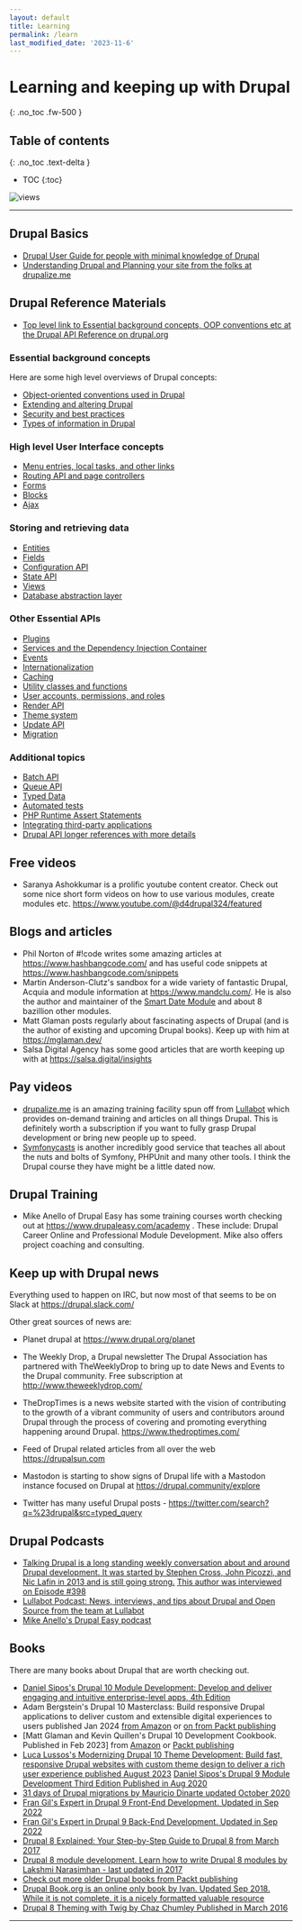 ```yaml
---
layout: default
title: Learning
permalink: /learn
last_modified_date: '2023-11-6'
---
```


# Learning and keeping up with Drupal
{: .no_toc .fw-500 }

## Table of contents
{: .no_toc .text-delta }

- TOC
{:toc}

![views](https://api.visitor.plantree.me/visitor-badge/pv?label=views&color=informational&namespace=d9book&key=learn.md)

---

## Drupal Basics
- [Drupal User Guide for people with minimal knowledge of Drupal](https://www.drupal.org/docs/user_guide/en/index.html)
- [Understanding Drupal and Planning your site from the folks at drupalize.me](https://drupalize.me/guide/acquia-certified-drupal-site-builder-exam)

## Drupal Reference Materials
- [Top level link to Essential background concepts, OOP conventions etc at the Drupal API Reference on drupal.org](https://api.drupal.org/api/drupal/10)



### Essential background concepts
Here are some high level overviews of Drupal concepts:
- [Object-oriented conventions used in Drupal](https://api.drupal.org/api/drupal/core%21core.api.php/group/oo_conventions/10)
- [Extending and altering Drupal](https://api.drupal.org/api/drupal/core%21core.api.php/group/extending/10)
- [Security and best practices](https://api.drupal.org/api/drupal/core%21core.api.php/group/best_practices/10)
- [Types of information in Drupal](https://api.drupal.org/api/drupal/core%21core.api.php/group/info_types/10)

### High level User Interface concepts
- [Menu entries, local tasks, and other links](https://api.drupal.org/api/drupal/core%21lib%21Drupal%21Core%21Menu%21menu.api.php/group/menu/10)
- [Routing API and page controllers](https://api.drupal.org/api/drupal/core%21lib%21Drupal%21Core%21Routing%21routing.api.php/group/routing/10)
- [Forms](https://api.drupal.org/api/drupal/core%21core.api.php/group/form_api/10)
- [Blocks](https://api.drupal.org/api/drupal/core%21modules%21block%21block.api.php/group/block_api/10)
- [Ajax](https://api.drupal.org/api/drupal/core%21core.api.php/group/ajax/10)

### Storing and retrieving data
- [Entities](https://api.drupal.org/api/drupal/core%21lib%21Drupal%21Core%21Entity%21entity.api.php/group/entity_api/10)
- [Fields](https://api.drupal.org/api/drupal/core%21modules%21field%21field.module/group/field/10)
- [Configuration API](https://api.drupal.org/api/drupal/core%21core.api.php/group/config_api/10)
- [State API](https://api.drupal.org/api/drupal/core%21core.api.php/group/state_api/10)
- [Views](https://api.drupal.org/api/drupal/core%21modules%21views%21views.api.php/group/views_overview/10)
- [Database abstraction layer](https://api.drupal.org/api/drupal/core%21lib%21Drupal%21Core%21Database%21database.api.php/group/database/10)

### Other Essential APIs
- [Plugins](https://api.drupal.org/api/drupal/core%21core.api.php/group/plugin_api/10)
- [Services and the Dependency Injection Container](https://api.drupal.org/api/drupal/core%21core.api.php/group/container/10)
- [Events](https://api.drupal.org/api/drupal/core%21core.api.php/group/events/10)
- [Internationalization](https://api.drupal.org/api/drupal/core%21lib%21Drupal%21Core%21Language%21language.api.php/group/i18n/10)
- [Caching](https://api.drupal.org/api/drupal/core%21core.api.php/group/cache/10)
- [Utility classes and functions](https://api.drupal.org/api/drupal/core%21core.api.php/group/utility/10)
- [User accounts, permissions, and roles](https://api.drupal.org/api/drupal/core%21core.api.php/group/user_api/10)
- [Render API](https://api.drupal.org/api/drupal/core%21lib%21Drupal%21Core%21Render%21theme.api.php/group/theme_render/10)
- [Theme system](https://api.drupal.org/api/drupal/core%21lib%21Drupal%21Core%21Render%21theme.api.php/group/themeable/10)
- [Update API](https://api.drupal.org/api/drupal/core%21lib%21Drupal%21Core%21Extension%21module.api.php/group/update_api/10)
- [Migration](https://api.drupal.org/api/drupal/core%21modules%21migrate%21migrate.api.php/group/migration/10)

### Additional topics
- [Batch API](https://api.drupal.org/api/drupal/core%21includes%21form.inc/group/batch/10)
- [Queue API](https://api.drupal.org/api/drupal/core%21core.api.php/group/queue/10)
- [Typed Data](https://api.drupal.org/api/drupal/core%21core.api.php/group/typed_data/10)
- [Automated tests](https://api.drupal.org/api/drupal/core%21core.api.php/group/testing/10)
- [PHP Runtime Assert Statements](https://api.drupal.org/api/drupal/core%21core.api.php/group/php_assert/10)
- [Integrating third-party applications](https://api.drupal.org/api/drupal/core%21core.api.php/group/third_party/10)
- [Drupal API longer references with more details](https://www.drupal.org/docs/drupal-apis)


## Free videos

* Saranya Ashokkumar is a prolific youtube content creator.  Check out some nice short form videos on how to use various modules, create modules etc. <https://www.youtube.com/@d4drupal324/featured>


## Blogs and articles

* Phil Norton of #!code writes some amazing articles at <https://www.hashbangcode.com/> and has useful code snippets at <https://www.hashbangcode.com/snippets>
* Martin Anderson-Clutz's sandbox for a wide variety of fantastic Drupal, Acquia and module information at <https://www.mandclu.com/>. He is also the author and maintainer of the <a href="https://www.drupal.org/project/smart_date">Smart Date Module</a> and about 8 bazillion other modules.
* Matt Glaman posts regularly about fascinating aspects of Drupal (and is the author of existing and upcoming Drupal books).  Keep up with him at <https://mglaman.dev/>
* Salsa Digital Agency has some good articles that are worth keeping up with at <https://salsa.digital/insights>

## Pay videos

* [drupalize.me](https://drupalize.me/) is an amazing training facility spun off from [Lullabot](https://www.lullabot.com/) which provides on-demand training and articles on all things Drupal.  This is definitely worth a subscription if you want to fully grasp Drupal development or bring new people up to speed.
* [Symfonycasts](https://symfonycasts.com/) is another incredibly good service that teaches all about the nuts and bolts of Symfony, PHPUnit and many other tools.  I think the Drupal course they have might be a little dated now.


## Drupal Training
* Mike Anello of Drupal Easy has some training courses worth checking out at <https://www.drupaleasy.com/academy> . These include: Drupal Career Online and Professional Module Development.  Mike also offers project coaching and consulting.


## Keep up with Drupal news

Everything used to happen on IRC, but now most of that seems to be on Slack at <https://drupal.slack.com/>

Other great sources of news are:

* Planet drupal at <https://www.drupal.org/planet>

* The Weekly Drop, a Drupal newsletter The Drupal Association has partnered with TheWeeklyDrop to bring up to date News and Events to the Drupal community. Free subscription at <http://www.theweeklydrop.com/>

* TheDropTimes is a news website started with the vision of contributing to the growth of a vibrant community of users and contributors around Drupal through the process of covering and promoting everything happening around Drupal. <https://www.thedroptimes.com/>

* Feed of Drupal related articles from all over the web <https://drupalsun.com>

* Mastodon is starting to show signs of Drupal life with a Mastodon instance focused on Drupal at <https://drupal.community/explore>

* Twitter has many useful Drupal posts - <https://twitter.com/search?q=%23drupal&src=typed_query>

## Drupal Podcasts

- [Talking Drupal is a long standing weekly conversation about and around Drupal development. It was started by Stephen Cross, John Picozzi, and Nic Lafin in 2013 and is still going strong.](https://www.talkingdrupal.com) [This author was interviewed on Episode #398](https://www.talkingdrupal.com/398)
- [Lullabot Podcast: News, interviews, and tips about Drupal and Open Source from the team at Lullabot](https://www.lullabot.com/podcasts/lullabot-podcast)
- [Mike Anello's Drupal Easy podcast](https://www.drupaleasy.com/podcast)


## Books
There are many books about Drupal that are worth checking out.
- [Daniel Sipos's Drupal 10 Module Development: Develop and deliver engaging and intuitive enterprise-level apps, 4th Edition](https://www.packtpub.com/product/drupal-10-module-development-fourth-edition/9781837631803)
- Adam Bergstein's Drupal 10 Masterclass: Build responsive Drupal applications to deliver custom and extensible digital experiences to users published Jan 2024 [from Amazon](https://amzn.to/3QOEqiN) or [on from Packt publishing](https://www.packtpub.com/product/drupal-10-masterclass/9781837633104)
- [Matt Glaman and Kevin Quillen's Drupal 10 Development Cookbook. Published in Feb 2023] from [Amazon](https://amzn.to/3SuU18j) or [Packt publishing](https://www.packtpub.com/product/drupal-10-development-cookbook-third-edition/9781803234960)
- [Luca Lussos's Modernizing Drupal 10 Theme Development: Build fast, responsive Drupal websites with custom theme design to deliver a rich user experience published August 2023](https://www.packtpub.com/product/modernizing-drupal-10-theme-development/9781803238098)
[Daniel Sipos's Drupal 9 Module Development Third Edition Published in Aug 2020](https://www.packtpub.com/product/drupal-9-module-development-third-edition/9781800204621)
- [31 days of Drupal migrations by Mauricio Dinarte updated October 2020](https://leanpub.com/31-days-of-drupal-migrations)
- [Fran Gil's Expert in Drupal 9 Front-End Development. Updated in Sep 2022](https://www.forcontu.com/en/books/expert-in-drupal-9-front-end-development)
- [Fran Gil's Expert in Drupal 9 Back-End Development. Updated in Sep 2022](https://www.forcontu.com/en/books/expert-in-drupal-9-back-end-development)
- [Drupal 8 Explained: Your Step-by-Step Guide to Drupal 8 from March 2017](https://www.amazon.com/Drupal-Explained-Step-Step-Guide/dp/152099026X/ref=as_li_ss_tl)
- [Drupal 8 module development. Learn how to write Drupal 8 modules by Lakshmi Narasimhan - last updated in 2017 ](https://leanpub.com/drupal8book)
- [Check out more older Drupal books from Packt publishing](https://subscription.packtpub.com/search?query=Drupal)
- [Drupal Book.org is an online only book by Ivan.  Updated Sep 2018. While it is not complete, it is a nicely formatted valuable resource](https://drupalbook.org/)
- [Drupal 8 Theming with Twig by Chaz Chumley Published in March 2016](https://www.amazon.com/Drupal-Theming-Twig-Chaz-Chumley-ebook/dp/B014FU8REQ/ref=sr_1_2?crid=2M686L02NP5EO&keywords=Drupal+8+explained+step+by+step&qid=1691329119&s=books&sprefix=drupal+8+explained+step+by+step%2Cstripbooks%2C105&sr=1-2)

---

<script src="https://giscus.app/client.js"
        data-repo="selwynpolit/d9book"
        data-repo-id="MDEwOlJlcG9zaXRvcnkzMjUxNTQ1Nzg="
        data-category="Q&A"
        data-category-id="MDE4OkRpc2N1c3Npb25DYXRlZ29yeTMyMjY2NDE4"
        data-mapping="title"
        data-strict="0"
        data-reactions-enabled="1"
        data-emit-metadata="0"
        data-input-position="bottom"
        data-theme="preferred_color_scheme"
        data-lang="en"
        crossorigin="anonymous"
        async>
</script>
